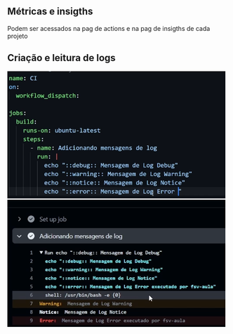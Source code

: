 
## Métricas e insigths
Podem ser acessados na pag de actions e na pag de insigths de cada projeto

## Criação e leitura de logs
![](assets/Pasted%20image%2020240919164302.png)
![](assets/Pasted%20image%2020240919164420.png)

